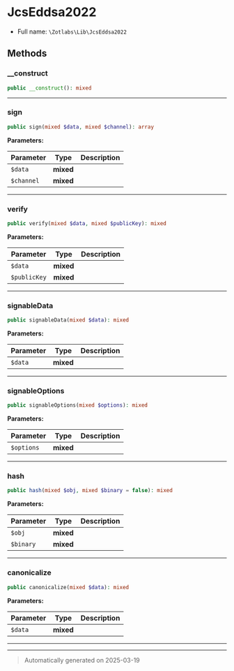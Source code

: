 
# JcsEddsa2022





* Full name: `\Zotlabs\Lib\JcsEddsa2022`




## Methods


### __construct



```php
public __construct(): mixed
```












***

### sign



```php
public sign(mixed $data, mixed $channel): array
```








**Parameters:**

| Parameter | Type | Description |
|-----------|------|-------------|
| `$data` | **mixed** |  |
| `$channel` | **mixed** |  |





***

### verify



```php
public verify(mixed $data, mixed $publicKey): mixed
```








**Parameters:**

| Parameter | Type | Description |
|-----------|------|-------------|
| `$data` | **mixed** |  |
| `$publicKey` | **mixed** |  |





***

### signableData



```php
public signableData(mixed $data): mixed
```








**Parameters:**

| Parameter | Type | Description |
|-----------|------|-------------|
| `$data` | **mixed** |  |





***

### signableOptions



```php
public signableOptions(mixed $options): mixed
```








**Parameters:**

| Parameter | Type | Description |
|-----------|------|-------------|
| `$options` | **mixed** |  |





***

### hash



```php
public hash(mixed $obj, mixed $binary = false): mixed
```








**Parameters:**

| Parameter | Type | Description |
|-----------|------|-------------|
| `$obj` | **mixed** |  |
| `$binary` | **mixed** |  |





***

### canonicalize



```php
public canonicalize(mixed $data): mixed
```








**Parameters:**

| Parameter | Type | Description |
|-----------|------|-------------|
| `$data` | **mixed** |  |





***


***
> Automatically generated on 2025-03-19
